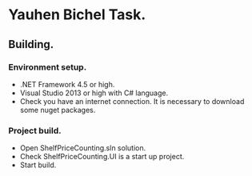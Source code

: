 # Yauhen Bichel Task.

## Building.

### Environment setup.
* .NET Framework 4.5 or high.
* Visual Studio 2013 or high with C# language.
* Check you have an internet connection. It is necessary to download some nuget packages.

### Project build.
* Open ShelfPriceCounting.sln solution.
* Check ShelfPriceCounting.UI is a start up project.
* Start build.
